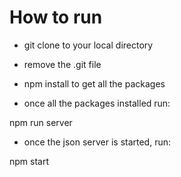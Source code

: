 # How to run

- git clone to your local directory

- remove the .git file

- npm install to get all the packages

- once all the packages installed run:

npm run server

- once the json server is started, run:

npm start





